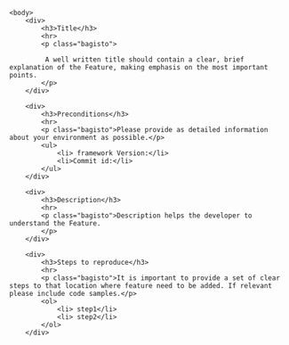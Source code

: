 <html>
    <head>
        <title>Feature</title>
        <style>
            .bagisto
            {
                color: blue;
            }
        </style>
    </head>

    <body>
        <div>
            <h3>Title</h3>
            <hr>
            <p class="bagisto">

             A well written title should contain a clear, brief explanation of the Feature, making emphasis on the most important points.
            </p>
        </div>

        <div>
            <h3>Preconditions</h3>
            <hr>
            <p class="bagisto">Please provide as detailed information about your environment as possible.</p>
            <ul>
                <li> framework Version:</li>
                <li>Commit id:</li>
            </ul>
        </div>

        <div>
            <h3>Description</h3>
            <hr>
            <p class="bagisto">Description helps the developer to understand the Feature.
            </p>
        </div>

        <div>
            <h3>Steps to reproduce</h3>
            <hr>
            <p class="bagisto">It is important to provide a set of clear steps to that location where feature need to be added. If relevant please include code samples.</p>
            <ol>
                <li> step1</li>
                <li> step2</li>
            </ol>
        </div>




















